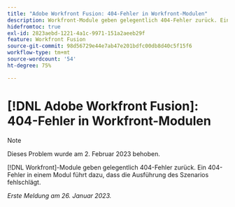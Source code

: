 ```yaml
---
title: "Adobe Workfront Fusion: 404-Fehler in Workfront-Modulen"
description: Workfront-Module geben gelegentlich 404-Fehler zurück. Ein 404-Fehler in einem Modul führt dazu, dass die Ausführung des Szenarios fehlschlägt.
hidefromtoc: true
exl-id: 2823aebd-1221-4a1c-9971-151a2aeeb29f
feature: Workfront Fusion
source-git-commit: 98d56729e44e7ab47e201bdfc00db8d40c5f15f6
workflow-type: tm+mt
source-wordcount: '54'
ht-degree: 75%

---
```


# [!DNL Adobe Workfront Fusion]: 404-Fehler in Workfront-Modulen

>[!NOTE]
>
>Dieses Problem wurde am 2. Februar 2023 behoben.

[!DNL Workfront]-Module geben gelegentlich 404-Fehler zurück. Ein 404-Fehler in einem Modul führt dazu, dass die Ausführung des Szenarios fehlschlägt.

_Erste Meldung am 26. Januar 2023._
